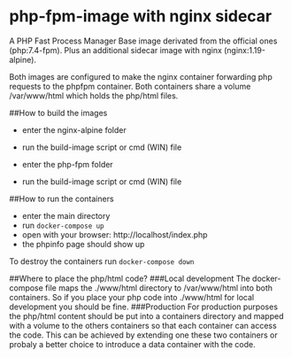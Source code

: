 # php-fpm-image with nginx sidecar
A PHP Fast Process Manager Base image derivated from the official ones (php:7.4-fpm). Plus an additional sidecar image with nginx (nginx:1.19-alpine).

Both images are configured to make the nginx container forwarding php requests to the phpfpm container.
Both containers share a volume /var/www/html which holds the php/html files.

##How to build the images
- enter the nginx-alpine folder
- run the build-image script or cmd (WIN) file

- enter the php-fpm folder
- run the build-image script or cmd (WIN) file

##How to run the containers 
- enter the main directory
- run ``docker-compose up``
- open with your browser: http://localhost/index.php
- the phpinfo page should show up

To destroy the containers run ``docker-compose down``

##Where to place the php/html code?
###Local development
The docker-compose file maps the ./www/html directory to /var/www/html into both containers.
So if you place your php code into ./www/html for local development you should be fine.
###Production
For production purposes the php/html content should be put into a containers directory and mapped with a volume to the others containers
 so that each container can access the code.
This can be achieved by extending one these two containers or probaly a better choice to introduce a data container with the code.
 